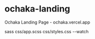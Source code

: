# ochaka-landing
Ochaka Landing Page - ochaka.vercel.app


sass css/app.scss css/styles.css --watch
